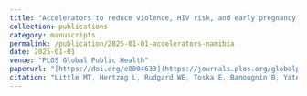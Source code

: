 ```yaml
---
title: "Accelerators to reduce violence, HIV risk, and early pregnancy among adolescents and young people in Namibia: A cross-sectional analysis of the Violence Against Children & Youth Survey"
collection: publications
category: manuscripts
permalink: /publication/2025-01-01-accelerators-namibia
date: 2025-01-01
venue: "PLOS Global Public Health"
paperurl: "[https://doi.org/e0004633](https://journals.plos.org/globalpublichealth/article?id=10.1371/journal.pgph.0004633)"
citation: "Little MT, Hertzog L, Rudgard WE, Toska E, Banougnin B, Yates R, Chipanta D, Annor FB, Chiang L, Cluver L (2025) Accelerators to reduce violence, HIV risk, and early pregnancy among adolescents and young people in Namibia: A cross-sectional analysis of the Violence Against Children & Youth Survey. PLOS Global Public Health."
---
```

